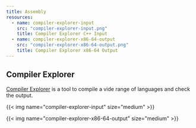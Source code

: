 ```yaml
---
title: Assembly
resources:
  - name: compiler-explorer-input
    src: "compiler-explorer-input.png"
    title: Compiler Explorer C++ Input
  - name: compiler-explorer-x86-64-output
    src: "compiler-explorer-x86-64-output.png"
    title: Compiler Explorer x86-64 Output
---
```


## Compiler Explorer

[Compiler Explorer](https://godbolt.org) is a tool to compile a vide range of languages and check the output.

{{< img name="compiler-explorer-input" size="medium" >}}

{{< img name="compiler-explorer-x86-64-output" size="medium" >}}
